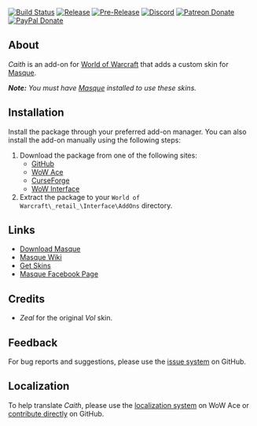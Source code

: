 [![Build Status](https://img.shields.io/travis/StormFX/Masque_Caith/master.svg?label=Build&style=flat-square)](https://travis-ci.org/StormFX/Masque_Caith)
[![Release](https://img.shields.io/github/release/StormFX/Masque_Caith.svg?label=Release&style=flat-square)](https://github.com/StormFX/Masque_Caith/releases)
[![Pre-Release](https://img.shields.io/github/tag-pre/StormFX/Masque_Caith.svg?label=Pre-Release&style=flat-square)](https://github.com/StormFX/Masque_Caith/releases)
[![Discord](https://img.shields.io/badge/Discord-StormFX-7289da.svg?style=flat-square)](https://discord.gg/Q2s9MD)
[![Patreon Donate](https://img.shields.io/badge/Patreon-Donate-f96854.svg?style=flat-square)](https://www.patreon.com/stormfx)
[![PayPal Donate](https://img.shields.io/badge/PayPal-Donate-009CDE.svg?style=flat-square)](https://www.paypal.com/cgi-bin/webscr?cmd=_s-xclick&hosted_button_id=EELAK9TC4W4KQ)

## About

_Caith_ is an add-on for [World of Warcraft](https://worldofwarcraft.com "World of Warcraft") that adds a custom skin for [Masque][].

_**Note:** You must have [Masque][] installed to use these skins._

## Installation

Install the package through your preferred add-on manager. You can also install the add-on manually using the following steps:

1. Download the package from one of the following sites:
    - [GitHub](https://github.com/stormfx/masque_caith "Download from GitHub")
    - [WoW Ace](https://www.wowace.com/projects/masque-caith "Download from WoW Ace")
    - [CurseForge](https://www.curseforge.com/wow/addons/masque-caith "Download from CurseForge")
    - [WoW Interface](https://www.wowinterface.com/downloads/info8869 "Download from WoW Interface")  
2. Extract the package to your `World of Warcraft\_retail_\Interface\AddOns` directory.

## Links

- [Download Masque][Masque]
- [Masque Wiki](https://github.com/stormfx/masque/wiki "Masque Wiki")
- [Get Skins](https://github.com/stormfx/masque/wiki/skin-list "Masque Skin List")
- [Masque Facebook Page](https://www.facebook.com/masqueui "Masque on Facebook")

## Credits

- _Zeal_ for the original _Vol_ skin.

## Feedback

For bug reports and suggestions, please use the [issue system](https://github.com/stormfx/masque_caith/issues "Report an Issue") on GitHub.

## Localization

To help translate _Caith_, please use the [localization system](https://www.wowace.com/projects/masque-caith/localization "Translate on WoW Ace") on WoW Ace or [contribute directly](https://github.com/stormfx/masque_caith "Translate on GitHub") on GitHub.

[Masque]: https://www.wowace.com/projects/masque (Download Masque)
